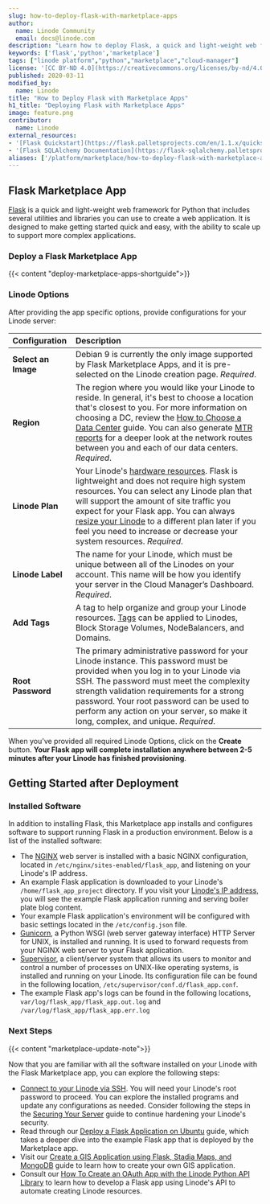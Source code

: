 ```yaml
---
slug: how-to-deploy-flask-with-marketplace-apps
author:
  name: Linode Community
  email: docs@linode.com
description: "Learn how to deploy Flask, a quick and light-weight web framework for Python, through the Linode Marketplace."
keywords: ['flask','python','marketplace']
tags: ["linode platform","python","marketplace","cloud-manager"]
license: '[CC BY-ND 4.0](https://creativecommons.org/licenses/by-nd/4.0)'
published: 2020-03-11
modified_by:
  name: Linode
title: "How to Deploy Flask with Marketplace Apps"
h1_title: "Deploying Flask with Marketplace Apps"
image: feature.png
contributor:
  name: Linode
external_resources:
- '[Flask Quickstart](https://flask.palletsprojects.com/en/1.1.x/quickstart/)'
- '[Flask SQLAlchemy Documentation](https://flask-sqlalchemy.palletsprojects.com/en/2.x/)'
aliases: ['/platform/marketplace/how-to-deploy-flask-with-marketplace-apps/', '/platform/one-click/how-to-deploy-flask-with-one-click-apps/']
---
```


## Flask Marketplace App

[Flask](https://flask.palletsprojects.com/en/1.1.x/) is a quick and light-weight web framework for Python that includes several utilities and libraries you can use to create a web application. It is designed to make getting started quick and easy, with the ability to scale up to support more complex applications.

### Deploy a Flask Marketplace App

{{< content "deploy-marketplace-apps-shortguide">}}

### Linode Options

After providing the app specific options, provide configurations for your Linode server:

| **Configuration** | **Description** |
|:--------------|:------------|
| **Select an Image** | Debian 9 is currently the only image supported by Flask Marketplace Apps, and it is pre-selected on the Linode creation page. *Required*. |
| **Region** | The region where you would like your Linode to reside. In general, it's best to choose a location that's closest to you. For more information on choosing a DC, review the [How to Choose a Data Center](/docs/platform/how-to-choose-a-data-center) guide. You can also generate [MTR reports](/docs/networking/diagnostics/diagnosing-network-issues-with-mtr/) for a deeper look at the network routes between you and each of our data centers. *Required*. |
| **Linode Plan** | Your Linode's [hardware resources](/docs/platform/how-to-choose-a-linode-plan/#hardware-resource-definitions). Flask is lightweight and does not require high system resources. You can select any Linode plan that will support the amount of site traffic you expect for your Flask app. You can always [resize your Linode](/docs/platform/disk-images/resizing-a-linode/) to a different plan later if you feel you need to increase or decrease your system resources. *Required*. |
| **Linode Label** | The name for your Linode, which must be unique between all of the Linodes on your account. This name will be how you identify your server in the Cloud Manager’s Dashboard. *Required*. |
| **Add Tags** | A tag to help organize and group your Linode resources. [Tags](/docs/quick-answers/linode-platform/tags-and-groups/) can be applied to Linodes, Block Storage Volumes, NodeBalancers, and Domains. |
| **Root Password** | The primary administrative password for your Linode instance. This password must be provided when you log in to your Linode via SSH. The password must meet the complexity strength validation requirements for a strong password. Your root password can be used to perform any action on your server, so make it long, complex, and unique. *Required*. |

When you've provided all required Linode Options, click on the **Create** button. **Your Flask app will complete installation anywhere between 2-5 minutes after your Linode has finished provisioning**.

## Getting Started after Deployment
### Installed Software

In addition to installing Flask, this Marketplace app installs and configures software to support running Flask in a production environment. Below is a list of the installed software:

- The [NGINX](/docs/guides/getting-started-with-nginx-part-1-installation-and-basic-setup/) web server is installed with a basic NGINX configuration, located in `/etc/nginx/sites-enabled/flask_app`, and listening on your Linode's IP address.
- An example Flask application is downloaded to your Linode's `/home/flask_app_project` directory. If you visit your [Linode's IP address](/docs/quick-answers/linode-platform/find-your-linodes-ip-address/), you will see the example Flask application running and serving boiler plate blog content.
- Your example Flask application's environment will be configured with basic settings located in the `/etc/config.json` file.
- [Gunicorn](https://gunicorn.org/), a Python WSGI (web server gateway interface) HTTP Server for UNIX, is installed and running. It is used to forward requests from your NGINX web server to your Flask application.
- [Supervisor](http://supervisord.org/), a client/server system that allows its users to monitor and control a number of processes on UNIX-like operating systems, is installed and running on your Linode. Its configuration file can be found in the following location, `/etc/supervisor/conf.d/flask_app.conf`.
- The example Flask app's logs can be found in the following locations, `var/log/flask_app/flask_app.out.log` and `/var/log/flask_app/flask_app.err.log`

### Next Steps

{{< content "marketplace-update-note">}}

Now that you are familiar with all the software installed on your Linode with the Flask Marketplace app, you can explore the following steps:

- [Connect to your Linode via SSH](/docs/getting-started/#connect-to-your-linode-via-ssh). You will need your Linode's root password to proceed. You can explore the installed programs and update any configurations as needed. Consider following the steps in the [Securing Your Server](/docs/security/securing-your-server/) guide to continue hardening your Linode's security.
- Read through our [Deploy a Flask Application on Ubuntu](/docs/development/python/flask-and-gunicorn-on-ubuntu/) guide, which takes a deeper dive into the example Flask app that is deployed by the Marketplace app.
- Visit our [Create a GIS Application using Flask, Stadia Maps, and MongoDB](/docs/development/python/how-to-create-a-gis-app-using-flask-stadia-maps-and-mongodb/) guide to learn how to create your own GIS application.
- Consult our [How To Create an OAuth App with the Linode Python API Library](/docs/platform/api/how-to-create-an-oauth-app-with-the-linode-python-api-library/) to learn how to develop a Flask app using Linode's API to automate creating Linode resources.
